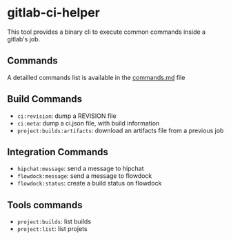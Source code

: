 # gitlab-ci-helper

This tool provides a binary cli to execute common commands inside a gitlab's job.


## Commands 

A detailled commands list is available in the [commands.md](commands.md) file

## Build Commands
   
- ``ci:revision``: dump a REVISION file
- ``ci:meta``: dump a ci.json file, with build information 
- ``project:builds:artifacts``: download an artifacts file from a previous job


## Integration Commands

- ``hipchat:message``: send a message to hipchat
- ``flowdock:message``: send a message to flowdock
- ``flowdock:status``: create a build status on flowdock 

## Tools commands

- ``project:builds``: list builds
- ``project:list``: list projets